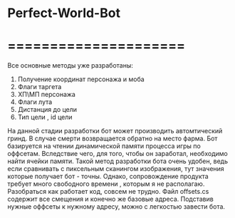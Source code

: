 # Perfect-World-Bot
=====================
=====================
Все основные методы уже разработаны:
1) Получение координат персонажа и моба 
2) Флаги таргета
3) ХП\МП персонажа
4) Флаги лута
5) Дистанция до цели
6) Тип цели , id цели

На данной стадии разработки бот может производить автомтический гринд. В случае смерти возвращается обратно на место фарма.
Бот базируется на чтении динамической памяти процесса игры по оффсетам. Вследствие чего, для того, чтобы он заработал, необходимо найти ячейки памяти.
Такой метод разработки бота очень удобен, ведь если сравнивать с пиксельным сканингом изображения, тут значения которые получает бот - точны.
Однако, сопровождение продукта требует много свободного времени , которым я не располагаю. Разобраться как работает код, совсем не
трудно. Файл offsets.cs содержит все смещения и конечно же базовые адреса. Подставив нужные оффсеты к нужному адресу, можно с легкостью 
завести бота.
